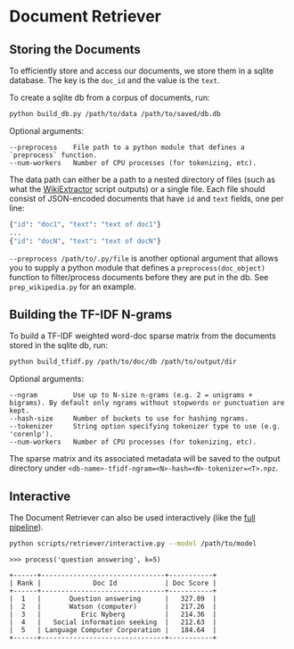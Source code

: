 # Document Retriever

## Storing the Documents

To efficiently store and access our documents, we store them in a sqlite database. The key is the `doc_id` and the value is the `text`.

To create a sqlite db from a corpus of documents, run:

```bash
python build_db.py /path/to/data /path/to/saved/db.db
```

Optional arguments:
```
--preprocess    File path to a python module that defines a `preprocess` function.
--num-workers   Number of CPU processes (for tokenizing, etc).
```

The data path can either be a path to a nested directory of files (such as what the [WikiExtractor](https://github.com/attardi/wikiextractor) script outputs) or a single file. Each file should consist of JSON-encoded documents that have `id` and `text` fields, one per line:

```python
{"id": "doc1", "text": "text of doc1"}
...
{"id": "docN", "text": "text of docN"}
```

`--preprocess /path/to/.py/file` is another optional argument that allows you to supply a python module that defines a `preprocess(doc_object)` function to filter/process documents before they are put in the db. See `prep_wikipedia.py` for an example.

## Building the TF-IDF N-grams

To build a TF-IDF weighted word-doc sparse matrix from the documents stored in the sqlite db, run:

```bash
python build_tfidf.py /path/to/doc/db /path/to/output/dir
```

Optional arguments:
```
--ngram         Use up to N-size n-grams (e.g. 2 = unigrams + bigrams). By default only ngrams without stopwords or punctuation are kept.
--hash-size     Number of buckets to use for hashing ngrams.
--tokenizer     String option specifying tokenizer type to use (e.g. 'corenlp').
--num-workers   Number of CPU processes (for tokenizing, etc).
```

The sparse matrix and its associated metadata will be saved to the output directory under `<db-name>-tfidf-ngram=<N>-hash=<N>-tokenizer=<T>.npz`.

## Interactive

The Document Retriever can also be used interactively (like the [full pipeline](../../../README.md#quick-start-demo)).

```bash
python scripts/retriever/interactive.py --model /path/to/model
```

```
>>> process('question answering', k=5)

+------+-------------------------------+-----------+
| Rank |             Doc Id            | Doc Score |
+------+-------------------------------+-----------+
|  1   |       Question answering      |   327.89  |
|  2   |       Watson (computer)       |   217.26  |
|  3   |          Eric Nyberg          |   214.36  |
|  4   |   Social information seeking  |   212.63  |
|  5   | Language Computer Corporation |   184.64  |
+------+-------------------------------+-----------+
``` 
